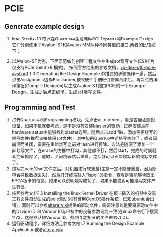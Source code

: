 # PCIE 
## Generate example design 
1. Intel Stratix-10 可以在Quartus中生成两种PCI Express的Example Design. 它们分别使用了Avalon-ST和Avalon-MM两种不同类型的接口,两者的比较如下：

2. 以Avalon-ST为例，下面示范如何创建工程文件并生成sof烧写文件(ES1样片仅支持PCIe Gen3 x8 模式)。
按照官方给出的参考文档，[ug-dex-s10-pcie-avst.pdf](https://www.altera.com/en_US/pdfs/literature/ug/ug_a10_pcie_avst.pdf)
1.3 Generating the Design Example 中描述的步骤操作一遍，然后点击Assignment选择Pin planner,按照硬件手册进行管脚约束后，再次点击编译按钮(Compile Design)可以生成Avalon-ST接口PCIE的一个Example Design。生成之后点击编译，生成sof烧写文件。
## Programming and Test
1. 打开Quartus中的Programming模块，先点击auto detect，看是否能检测到设备，如果不能就要考虑，是不是没有安装blaster的驱动，正确安装后在hardware setup中能够找到blaster选项。随后点击add file，添加需要烧写的烧写文件(推荐直接使用sof文件)。其中如果Quartus中途烧写失败了，或者因崩溃而关闭，需要在重新烧写之前对flash进行擦除。方法是随便了添加一个jic烧写文件，在erase的方框中打勾，其他都不打，然后start，完成的时候就会完全擦除了，这时，关闭机器然后重启，之后就可以正常烧写新的烧写文件了。
2. 烧写完pcie的sof文件之后，对机器进行软重启(注意一定不能硬重启，因为断电会导致数据丢失)，然后打开终端输入“lspci”的指令，查看是否能够读取出FPGA板卡的信息。如果可以说明烧写成功了，如果不能说明可能烧写文件产生有误。
3. 按照参考文档1.6 Installing the linux Kernel Driver 在板卡插入的机器中安装工程文件自动生成的pcie驱动(推荐使用CentOS操作系统，已知ubuntu会出错)，同时可以参考[altera wiki](http://www.alterawiki.com/wiki/Reference_Design:_Gen3x8_AVMM_DMA_-_Stratix_10)提供的驱动文件，需要注意的是要将驱动文件中的Device ID 和 Vendor ID与IP核中的设备参数设为一致(在linux命令行下搜索1172，这是默认的Vendor ID，找到与之相关的文件进去改ID)。
4. 运行驱动程序，详细方法见参考文档1.7 Running the Design Example Application或者[altera wiki](http://www.alterawiki.com/wiki/Reference_Design:_Gen3x8_AVMM_DMA_-_Stratix_10)
